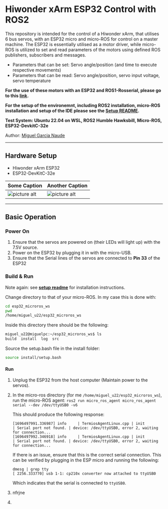 ﻿# Hiwonder xArm ESP32 Control with ROS2
 This repository is intended for the control of a Hiwonder xArm, that utilises 6 bus servos, with an ESP32 micro and micro-ROS for control on a master machine. The ESP32 is essentially utilised as a motor driver, while micro-ROS is utilized to set and read parameters of the motors using defined ROS publishers, subscribers and messages.
  * Parameters that can be set: Servo angle/position (and time to execute respective movements)
  * Parameters that can be read: Servo angle/position, servo input voltage, servo temperature

**For the use of these motors with an ESP32 and ROS1-Rosserial, please go to this [link](https://github.com/migsdigs/Hiwonder_xArm_ESP32/tree/main/Hiwonder_ESP32).**

**For the setup of the environemnt, including ROS2 installation, micro-ROS installation and setup of the IDE please see the [Setup README](https://github.com/migsdigs/Hiwonder_xArm_ESP32/blob/main/Hiwonder_xArm_ROS2/SETUP_README.md).**


**Test System: Ubuntu 22.04 on WSL, ROS2 Humble Hawksbill, Micro-ROS, ESP32-DevkitC-32e**

Author: [Miguel Garcia Naude](https://github.com/migsdigs)

---

## Hardware Setup
* Hiwonder xArm ESP32
* ESP32-DevKitC-32e

Some Caption    | Another Caption
------------- | -------------
![picture alt]( "Pic1")  | ![picture alt]( "Pic2")

---

## Basic Operation
### Power On
1. Ensure that the servos are powered on (their LEDs will light up) with the 7.5V source.
2. Power on the ESP32 by plugging it in with the micro-USB.
3. Ensure that the Serial lines of the servos are connected to **Pin 33** of the ESP32

### Build & Run
Note again: see **[setup readme](https://github.com/migsdigs/Hiwonder_xArm_ESP32/blob/main/Hiwonder_xArm_ROS2/SETUP_README.md)** for installation instructions.

Change directory to that of your micro-ROS. In my case this is done with:
```bash
cd esp32_microros_ws
pwd
/home/miguel_u22/esp32_microros_ws
```

Inside this directory there should be the following:
```bash
miguel_u22@miguelpc:~/esp32_microros_ws$ ls
build  install  log  src
```

Source the setup.bash file in the install folder:
```bash
source install/setup.bash
```

#### Run
1. Unplug the ESP32 from the host computer (Maintain power to the servos).
2. In the micro-ros directory (for me `/home/miguel_u22/esp32_microros_ws`), run the micro-ROS agent:
   `ros2 run micro_ros_agent micro_ros_agent serial --dev /dev/ttyUSB0 -v6`

   This should produce the following response:
   ```
   [1696497991.336987] info     | TermiosAgentLinux.cpp | init                     | Serial port not found. | device: /dev/ttyUSB0, error 2, waiting for connection...
   [1696497992.346918] info     | TermiosAgentLinux.cpp | init                     | Serial port not found. | device: /dev/ttyUSB0, error 2, waiting for connection...
   ```
   
   If there is an issue, ensure that this is the correct serial connection. This can be verified by plugging in the ESP micro and running the following:
   ```
   dmesg | grep tty
   [ 2256.333770] usb 1-1: cp210x converter now attached to ttyUSB0
   ```
   Which indicates that the serial is connected to `ttyUSB0`.
4. nfrjne
5. 
